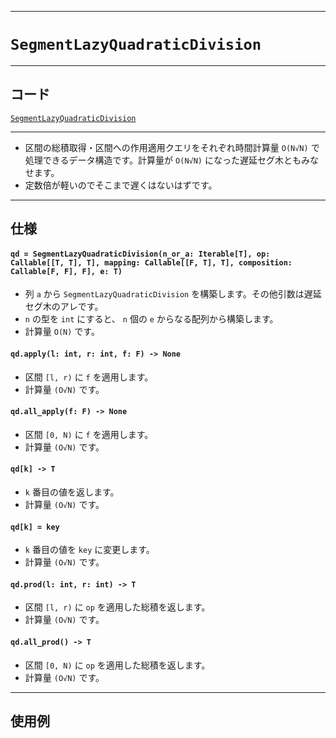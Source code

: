 _____

# `SegmentLazyQuadraticDivision`

_____

## コード

[`SegmentLazyQuadraticDivision`](https://github.com/titanium-22/Library_py/blob/main/DataStructures/SegmentQuadraticDivision/SegmentLazyQuadraticDivision.py)

_____

- 区間の総積取得・区間への作用適用クエリをそれぞれ時間計算量 `O(N√N)` で処理できるデータ構造です。計算量が `O(N√N)` になった遅延セグ木ともみなせます。
- 定数倍が軽いのでそこまで遅くはないはずです。  

_____

## 仕様

#### `qd = SegmentLazyQuadraticDivision(n_or_a: Iterable[T], op: Callable[[T, T], T], mapping: Callable[[F, T], T], composition: Callable[F, F], F], e: T)`
- 列 `a` から `SegmentLazyQuadraticDivision` を構築します。その他引数は遅延セグ木のアレです。
- `n` の型を `int` にすると、 `n` 個の `e` からなる配列から構築します。
- 計算量 `O(N)` です。

#### `qd.apply(l: int, r: int, f: F) -> None`
- 区間 `[l, r)` に `f` を適用します。
- 計算量 `(O√N)` です。

#### `qd.all_apply(f: F) -> None`
- 区間 `[0, N)` に `f` を適用します。
- 計算量 `(O√N)` です。

#### `qd[k] -> T`
- `k` 番目の値を返します。
- 計算量 `(O√N)` です。

#### `qd[k] = key`
- `k` 番目の値を `key` に変更します。
- 計算量 `(O√N)` です。

#### `qd.prod(l: int, r: int) -> T`
- 区間 `[l, r)` に `op` を適用した総積を返します。
- 計算量 `(O√N)` です。

#### `qd.all_prod() -> T`
- 区間 `[0, N)` に `op` を適用した総積を返します。
- 計算量 `(O√N)` です。

_____

## 使用例

```python
```

